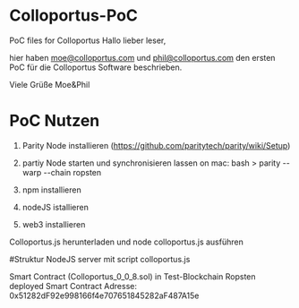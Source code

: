 # Colloportus-PoC
PoC files for Colloportus
Hallo lieber leser,

hier haben moe@colloportus.com  und phil@colloportus.com den ersten PoC für die Colloportus Software beschrieben.

Viele Grüße
Moe&Phil


# PoC Nutzen
1. Parity Node installieren (https://github.com/paritytech/parity/wiki/Setup)
2. partiy Node starten und synchronisieren lassen 
  on mac: bash > parity --warp --chain ropsten
 
3. npm installieren
4. nodeJS istallieren
5. web3 installieren

Colloportus.js herunterladen und
node colloportus.js ausführen

#Struktur
NodeJS server mit script colloportus.js

Smart Contract (Colloportus_0_0_8.sol) in Test-Blockchain Ropsten deployed
Smart Contract Adresse: 0x51282dF92e998166f4e707651845282aF487A15e

